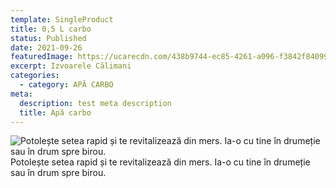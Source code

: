 ```yaml
---
template: SingleProduct
title: 0,5 L carbo
status: Published
date: 2021-09-26
featuredImage: https://ucarecdn.com/438b9744-ec85-4261-a096-f3842f840996/
excerpt: Izvoarele Călimani
categories:
  - category: APĂ CARBO
meta:
  description: test meta description
  title: Apă carbo
---
```

![Potolește setea rapid și te revitalizează din mers. Ia-o cu tine în drumeție sau în drum spre birou.](https://ucarecdn.com/c35bf528-a396-4ee1-b70c-eadaf469bea8/)
Potolește setea rapid și te revitalizează din mers. Ia-o cu tine în drumeție sau în drum spre birou. 